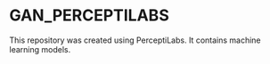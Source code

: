 # GAN_PERCEPTILABS
This repository was created using PerceptiLabs. It contains machine learning models.

